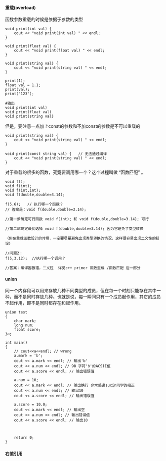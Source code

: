 #### 重载(overload)

函数参数重载的时候是依据于参数的类型

```
void print(int val) {
	cout << "void print(int val) " << endl;
}

void print(float val) {
	cout << "void print(float val) " << endl;
}

void print(string val) {
	cout << "void print(string val) " << endl;
}

print(1);
float val = 1.1;
print(val);
print("123");

#输出
void print(int val)
void print(float val)
void print(string val)
```

但是，要注意一点加上const的参数和不加const的参数是不可以重载的
```
void print(string val) {
	cout << "void print(string val) " << endl;
}

void print(const string val) {   // 无法通过编译
	cout << "void print(string val) " << endl;
} 
```

对于重载的很多的函数，究竟要调用哪一个？这个过程叫做 “函数匹配” 。

```
void f();
void f(int);
void f(int,int);
void f(double,double=3.14);

f(5.6);   // 执行哪一个函数？
// 答案是：void f(double,double=3.14);

//第一步确定可行函数 void f(int); 和 void f(double,double=3.14); 可行

//第二部确定最优选择 void f(double,double=3.14); 因为它避免了类型转换

（但在重载函数设计的时候，一定要尽量避免出现类型转换的情况，这样很容易出现二义性的错误）

//问题2：
f(5,3.12);  //执行哪一个调用？

//答案：编译器报错，二义性  详见c++ primer 函数重载 /函数匹配 这一部分
```


#### union

同一个内存段可以用来存放几种不同类型的成员，但在每一个时刻只能存在其中一种，而不是同时存放几种。也就是说，每一瞬间只有一个成员起作用，其它的成员不起作用，即不是同时都存在和起作用。

```
union test
{
	char mark;
	long num;
	float score;
}a;

int main()
{
	// cout<<a<<endl; // wrong
	a.mark = 'b';
	cout << a.mark << endl; // 输出'b'
	cout << a.num << endl; // 98 字符'b'的ACSII值
	cout << a.score << endl; // 输出错误值

	a.num = 10;
	cout << a.mark << endl; // 输出换行 非常感谢suxin同学的指正
	cout << a.num << endl; // 输出10
	cout << a.score << endl; // 输出错误值

	a.score = 10.0;
	cout << a.mark << endl; // 输出空
	cout << a.num << endl; // 输出错误值
	cout << a.score << endl; // 输出10



	return 0;
}
```

#### 右值引用